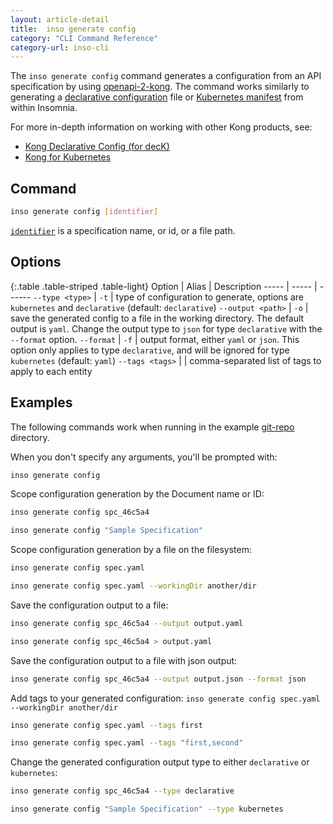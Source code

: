```yaml
---
layout: article-detail
title:  inso generate config
category: "CLI Command Reference"
category-url: inso-cli
---
```


The `inso generate config` command generates a configuration from an API specification by using [openapi-2-kong](https://github.com/Kong/insomnia/tree/develop/packages/openapi-2-kong). The command works similarly to generating a [declarative configuration](/insomnia/declarative-config) file or [Kubernetes manifest](/insomnia/kong-for-kubernetes) from within Insomnia.

For more in-depth information on working with other Kong products, see:

* [Kong Declarative Config (for decK)](/insomnia/declarative-config/)
* [Kong for Kubernetes](/insomnia/kong-for-kubernetes)

## Command

```bash
inso generate config [identifier]
```

[`identifier`](/inso-cli/introduction/#the-identifier-argument) is a specification name, or id, or a file path.

## Options

{:.table .table-striped .table-light}
Option | Alias | Description
----- | ----- | ------
`--type <type>` |	`-t`	| type of configuration to generate, options are `kubernetes` and `declarative` (default: `declarative`)
`--output <path>`	| `-o` | save the generated config to a file in the working directory. The default output is `yaml`. Change the output type to `json` for type `declarative` with the `--format` option.
`--format` | `-f` | output format, either `yaml` or `json`. This option only applies to type `declarative`, and will be ignored for type `kubernetes` (default: `yaml`)
`--tags <tags>` | | comma-separated list of tags to apply to each entity

## Examples

The following commands work when running in the example [git-repo](https://github.com/Kong/insomnia/tree/develop/packages/insomnia-inso/src/db/fixtures/git-repo) directory.

When you don't specify any arguments, you'll be prompted with:

```bash
inso generate config
```

Scope configuration generation by the Document name or ID:

```bash
inso generate config spc_46c5a4
```

```bash
inso generate config "Sample Specification"
```

Scope configuration generation by a file on the filesystem:

```bash
inso generate config spec.yaml
```

```bash
inso generate config spec.yaml --workingDir another/dir
```

Save the configuration output to a file:

```bash
inso generate config spc_46c5a4 --output output.yaml
```

```bash
inso generate config spc_46c5a4 > output.yaml
```

Save the configuration output to a file with json output:

```bash
inso generate config spc_46c5a4 --output output.json --format json
```

Add tags to your generated configuration:
`inso generate config spec.yaml --workingDir another/dir`

```bash
inso generate config spec.yaml --tags first
```

```bash
inso generate config spec.yaml --tags "first,second"
```

Change the generated configuration output type to either `declarative` or `kubernetes`:

```bash
inso generate config spc_46c5a4 --type declarative
```

```bash
inso generate config "Sample Specification" --type kubernetes
```
